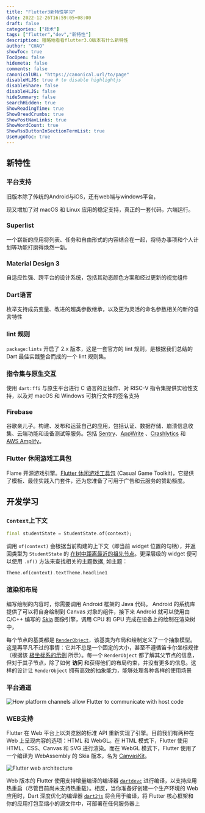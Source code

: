 ```yaml
---
title: "Flutter3新特性学习"
date: 2022-12-26T16:59:05+08:00
draft: false
categories: ["技术"]
tags: ["flutter","dev","新特性"]
description: 粗略地看看flutter3.0版本有什么新特性
author: "CHAO"
showToc: true
TocOpen: false
hidemeta: false
comments: false
canonicalURL: "https://canonical.url/to/page"
disableHLJS: true # to disable highlightjs
disableShare: false
disableHLJS: false
hideSummary: false
searchHidden: true
ShowReadingTime: true
ShowBreadCrumbs: true
ShowPostNavLinks: true
ShowWordCount: true
ShowRssButtonInSectionTermList: true
UseHugoToc: true
---
```

## 新特性

### 平台支持

旧版本除了传统的Android与iOS，还有web端与windows平台，

现又增加了对 macOS 和 Linux 应用的稳定支持，真正的一套代码，六端运行。

### Superlist

一个崭新的应用将列表、任务和自由形式的内容结合在一起，将待办事项和个人计划等功能打磨得焕然一新。

### Material Design 3

自适应性强、跨平台的设计系统，包括其动态颜色方案和经过更新的视觉组件

### Dart语言

枚举支持成员变量、改进的超类参数继承，以及更为灵活的命名参数相关的新的语言特性

### lint 规则

`package:lints` 开启了 2.x 版本，这是一套官方的 lint 规则，是根据我们总结的 Dart 最佳实践整合而成的一个 lint 规则集。

### 指令集与原生交互

使用 `dart:ffi` 与原生平台进行 C 语言的互操作、对 RISC-V 指令集提供实验性支持，以及对 macOS 和 Windows 可执行文件的签名支持

### Firebase

谷歌亲儿子。构建、发布和运营自己的应用，包括认证、数据存储、崩溃信息收集、云端功能和设备测试等服务。包括 [Sentry](https://docs.sentry.io/platforms/flutter/ "Sentry 文档: Flutter 平台集成")、[AppWrite](https://appwrite.io/docs/getting-started-for-flutter "AppWrite 文档: 在 Appwrite 平台中使用 Flutter") 、[Crashlytics](https://firebase.google.cn/docs/crashlytics "Firebase Crashlytics 产品主页") 和 [AWS Amplify](https://docs.amplify.aws/start/q/integration/flutter/ "AWS Amplify 文档: Flutter 集成")。

### Flutter 休闲游戏工具包

Flame 开源游戏引擎。[Flutter 休闲游戏工具包](https://flutter.dev/games "Flutter 休闲游戏工具包") (Casual Game Toolkit)，它提供了模板、最佳实践入门套件，还为您准备了可用于广告和云服务的赞助额度。

## 开发学习

### `Context`上下文

```dart
final studentState = StudentState.of(context);
```

调用 `of(context)` 会根据当前构建的上下文（即当前 widget 位置的句柄），并返回类型为 `StudentState` 的 [在树中距离最近的祖先节点](https://api.flutter-io.cn/flutter/flutter/widgets/BuildContext/dependOnInheritedWidgetOfExactType.html)。更深层级的 widget 便可以使用 `.of()` 方法来查找相关的主题数据, 如主题：

```dart
Theme.of(context).textTheme.headline1
```

### 渲染和布局

编写绘制的内容时，你需要调用 Android 框架的 Java 代码。 Android 的系统库提供了可以将自身绘制到 Canvas 对象的组件，接下来 Android 就可以使用由 C/C++ 编写的 [Skia](https://skia.org/) 图像引擎，调用 CPU 和 GPU 完成在设备上的绘制在渲染树中，

每个节点的基类都是 [`RenderObject`](https://api.flutter-io.cn/flutter/rendering/RenderObject-class.html)，该基类为布局和绘制定义了一个抽象模型。这是再平凡不过的事情：它并不总是一个固定的大小，甚至不遵循笛卡尔坐标规律（根据该 [极坐标系的示例](https://dartpad.cn/?id=0f020197a5d4c980342d5c7d9e935cee&null_safety=true) 所示）。每一个 `RenderObject` 都了解其父节点的信息，但对于其子节点，除了如何 **访问** 和获得他们的布局约束，并没有更多的信息。这样的设计让 `RenderObject` 拥有高效的抽象能力，能够处理各种各样的使用场景

### 平台通道

![How platform channels allow Flutter to communicate with host
code](https://flutter.cn/docs/assets/images/docs/arch-overview/platform-channels.png)

### WEB支持

Flutter 在 Web 平台上以浏览器的标准 API 重新实现了引擎。目前我们有两种在 Web 上呈现内容的选项：HTML 和 WebGL。在 HTML 模式下，Flutter 使用 HTML、CSS、Canvas 和 SVG 进行渲染。而在 WebGL 模式下，Flutter 使用了一个编译为 WebAssembly 的 Skia 版本，名为 [CanvasKit](https://skia.org/user/modules/canvaskit)。

![Flutter web
architecture](https://flutter.cn/docs/assets/images/docs/arch-overview/web-arch.png)

Web 版本的 Flutter 使用支持增量编译的编译器 [`dartdevc`](https://dart.cn/tools/dartdevc) 进行编译，以支持应用热重启（尽管目前尚未支持热重载）。相反，当你准备好创建一个生产环境的 Web 应用时，Dart 深度优化的编译器 [`dart2js`](https://dart.cn/tools/dart2js) 将会用于编译，将 Flutter 核心框架和你的应用打包至缩小的源文件中，可部署在任何服务器上
